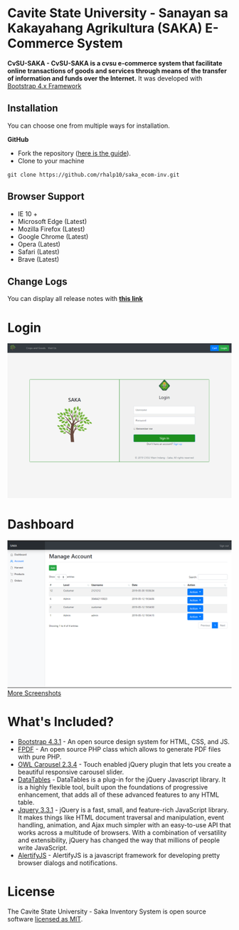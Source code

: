 Cavite State University - Sanayan sa Kakayahang Agrikultura (SAKA) E-Commerce System 
=======================


**CvSU-SAKA - CvSU-SAKA  is a cvsu e-commerce system that facilitate online transactions of goods and services through means of the transfer of information and funds over the Internet.** It was developed with [Bootstrap 4.x Framework](http://getbootstrap.com)



Installation
----------------
You can choose one from multiple ways for installation.

**GitHub**
- Fork the repository ([here is the guide](https://help.github.com/articles/fork-a-repo/)).
- Clone to your machine
```
git clone https://github.com/rhalp10/saka_ecom-inv.git
```


Browser Support
----------
- IE 10 +
- Microsoft Edge (Latest)
- Mozilla Firefox (Latest)
- Google Chrome (Latest)
- Opera (Latest)
- Safari (Latest)
- Brave (Latest)

Change Logs
----------
You can display all release notes with **[this link](https://github.com/rhalp10/saka_ecom-inv/commits/master)**
# Login
![login](https://github.com/rhalp10/saka_ecom-inv/blob/master/screenshots/img1.png "Login")
# Dashboard
![dashboard](https://github.com/rhalp10/saka_ecom-inv/blob/master/screenshots/img8.png "Dashboard")
[More Screenshots](https://github.com/rhalp10/saka_ecom-inv/tree/master/screenshots)

# What's Included?

- [Bootstrap 4.3.1](https://getbootstrap.com) - An open source design system for HTML, CSS, and JS.
- [FPDF](http://www.fpdf.org/) - An open source PHP class which allows to generate PDF files with pure PHP.
- [OWL Carousel 2.3.4](https://owlcarousel2.github.io/OwlCarousel2/) - Touch enabled jQuery plugin that lets you create a beautiful responsive carousel slider.
- [DataTables](https://datatables.net) - DataTables is a plug-in for the jQuery Javascript library. It is a highly flexible tool, built upon the foundations of progressive enhancement, that adds all of these advanced features to any HTML table.
- [Jquery 3.3.1](https://jquery.com) - jQuery is a fast, small, and feature-rich JavaScript library. It makes things like HTML document traversal and manipulation, event handling, animation, and Ajax much simpler with an easy-to-use API that works across a multitude of browsers. With a combination of versatility and extensibility, jQuery has changed the way that millions of people write JavaScript.
- [AlertifyJS](https://alertifyjs.com/) - AlertifyJS is a javascript framework for developing pretty browser dialogs and notifications.


# License

The Cavite State University - Saka Inventory System is open source software [licensed as MIT](https://github.com/rhalp10/saka_ecom-inv/blob/master/README.md).
